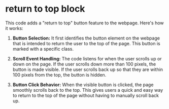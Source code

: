 # return to top block

This code adds a "return to top" button feature to the webpage. Here's how it works:

1. **Button Selection:** It first identifies the button element on the webpage that is intended to return the user to the top of the page. This button is marked with a specific class.

2. **Scroll Event Handling:** The code listens for when the user scrolls up or down on the page. If the user scrolls down more than 100 pixels, the button is made visible. If the user scrolls back up so that they are within 100 pixels from the top, the button is hidden.

3. **Button Click Behavior:** When the visible button is clicked, the page smoothly scrolls back to the top. This gives users a quick and easy way to return to the top of the page without having to manually scroll back up.
